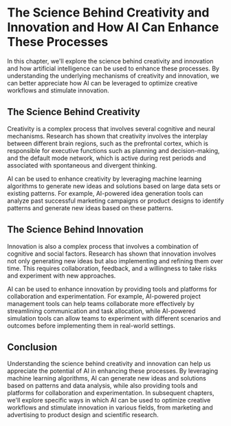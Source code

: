 # The Science Behind Creativity and Innovation and How AI Can Enhance These Processes

In this chapter, we'll explore the science behind creativity and innovation and how artificial intelligence can be used to enhance these processes. By understanding the underlying mechanisms of creativity and innovation, we can better appreciate how AI can be leveraged to optimize creative workflows and stimulate innovation.

The Science Behind Creativity
-----------------------------

Creativity is a complex process that involves several cognitive and neural mechanisms. Research has shown that creativity involves the interplay between different brain regions, such as the prefrontal cortex, which is responsible for executive functions such as planning and decision-making, and the default mode network, which is active during rest periods and associated with spontaneous and divergent thinking.

AI can be used to enhance creativity by leveraging machine learning algorithms to generate new ideas and solutions based on large data sets or existing patterns. For example, AI-powered idea generation tools can analyze past successful marketing campaigns or product designs to identify patterns and generate new ideas based on these patterns.

The Science Behind Innovation
-----------------------------

Innovation is also a complex process that involves a combination of cognitive and social factors. Research has shown that innovation involves not only generating new ideas but also implementing and refining them over time. This requires collaboration, feedback, and a willingness to take risks and experiment with new approaches.

AI can be used to enhance innovation by providing tools and platforms for collaboration and experimentation. For example, AI-powered project management tools can help teams collaborate more effectively by streamlining communication and task allocation, while AI-powered simulation tools can allow teams to experiment with different scenarios and outcomes before implementing them in real-world settings.

Conclusion
----------

Understanding the science behind creativity and innovation can help us appreciate the potential of AI in enhancing these processes. By leveraging machine learning algorithms, AI can generate new ideas and solutions based on patterns and data analysis, while also providing tools and platforms for collaboration and experimentation. In subsequent chapters, we'll explore specific ways in which AI can be used to optimize creative workflows and stimulate innovation in various fields, from marketing and advertising to product design and scientific research.
